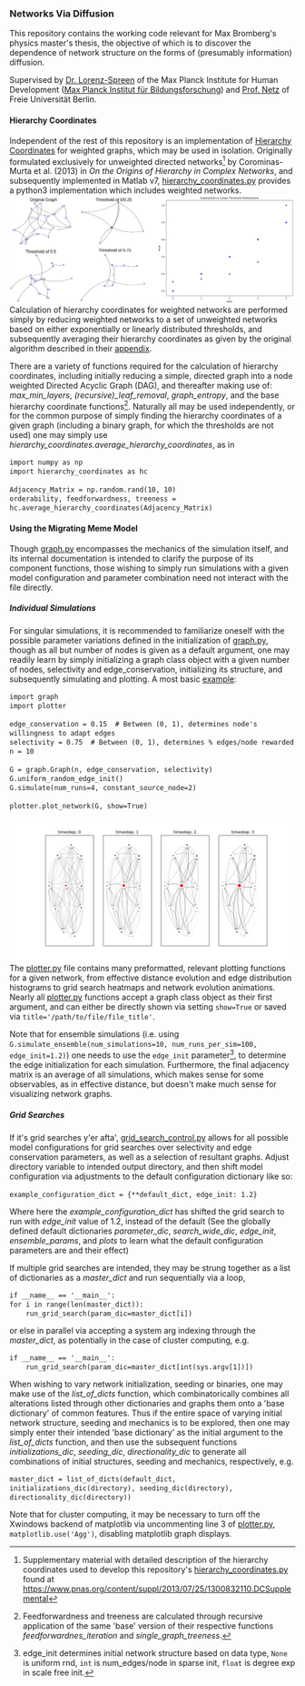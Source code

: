 ### Networks Via Diffusion

This repository contains the working code relevant for Max Bromberg's physics master's thesis, the objective of which is to discover the dependence of network structure on the forms of (presumably information) diffusion. 

Supervised by [Dr. Lorenz-Spreen][1] of the Max Planck Institute for Human Development ([Max Planck Institut für Bildungsforschung][2]) and [Prof. Netz][3] of Freie Universität Berlin.

<!---- Links: ---->
[1]: https://www.mpib-berlin.mpg.de/staff/philipp-lorenz-spreen
[2]: https://www.mpib-berlin.mpg.de/de
[3]: https://www.physik.fu-berlin.de/en/einrichtungen/ag/ag-netz/mitarbeiter/Professors/netz_roland/index.html


#### Hierarchy Coordinates

Independent of the rest of this repository is an implementation of [Hierarchy Coordinates][0.1] for weighted graphs, which may be used in isolation. 
Originally formulated exclusively for unweighted directed networks[^0.1] by Corominas-Murta et al. (2013) in _On the Origins of Hierarchy in Complex Networks_, and subsequently implemented in Matlab v7, [hierarchy_coordinates.py][0.2] provides a python3 implementation which includes weighted networks. 
![An illustration of linear vs exponential threshold distributions (right) and the corresponding unweighted networks created from them (left). For details regarding the adaptation from unweighted to weighted networks, see the [associated thesis][0.5]](./readme_graphics/Threshold_Explainations.png)
Calculation of hierarchy coordinates for weighted networks are performed simply by reducing weighted networks to a set of unweighted networks based on either exponentially or linearly distributed thresholds, and subsequently averaging their hierarchy coordinates as given by the original algorithm described in their [appendix][0.3].

There are a variety of functions required for the calculation of hierarchy coordinates, including initially reducing a simple, directed graph into a node weighted Directed Acyclic Graph (DAG), and thereafter making use of:
 _max_min_layers_, *(recursive)_leaf_removal*, *graph_entropy*, and the base hierarchy coordinate functions[^0.2]. Naturally all may be used independently, or for the common purpose of simply finding the hierarchy coordinates of a given graph (including a binary graph, for which the thresholds are not used) one may simply use _hierarchy_coordinates.average_hierarchy_coordinates_, as in
```
import numpy as np
import hierarchy_coordinates as hc

Adjacency_Matrix = np.random.rand(10, 10)
orderability, feedforwardness, treeness = hc.average_hierarchy_coordinates(Adjacency_Matrix)
```



<!---- References: ---->
[0.1]: https://arxiv.org/abs/1303.2503
[0.2]: hierarchy_coordinates.py
[0.3]: https://www.pnas.org/content/suppl/2013/07/25/1300832110.DCSupplemental
[0.5]: reference_to_thesis_in_repo

<!---- Footnotes: ---->
[^0.1]: Supplementary material with detailed description of the hierarchy coordinates used to develop this repository's [hierarchy_coordinates.py][0.2] found at https://www.pnas.org/content/suppl/2013/07/25/1300832110.DCSupplemental
[^0.2]: Feedforwardness and treeness are calculated through recursive application of the same 'base' version of their respective functions _feedforwardnes_iteration_ and  _single_graph_treeness_.

#### Using the Migrating Meme Model

Though [graph.py][4] encompasses the mechanics of the simulation itself, and its internal documentation is intended to clarify the purpose of its component functions, those wishing to simply run simulations with a given model configuration and parameter combination need not interact with the file directly.

##### Individual Simulations
For singular simulations, it is recommended to familiarize oneself with the possible parameter variations defined in the initialization of [graph.py][4], though as all but number of nodes is given as a default argument, one may readily learn by simply initializing a graph class object with a given number of nodes, selectivity and edge_conservation, initializing its structure, and subsequently simulating and plotting.
A most basic [example][7]:
```
import graph
import plotter

edge_conservation = 0.15  # Between (0, 1), determines node's willingness to adapt edges
selectivity = 0.75  # Between (0, 1), determines % edges/node rewarded
n = 10

G = graph.Graph(n, edge_conservation, selectivity)
G.uniform_random_edge_init()
G.simulate(num_runs=4, constant_source_node=2)

plotter.plot_network(G, show=True)
```
![Plot produced via the above code; use _plotter.plot_single_network_ to plot a network at a given timestep.](./readme_graphics/example_evolution.png)
The [plotter.py][5] file contains many preformatted, relevant plotting functions for a given network, from effective distance evolution and edge distribution histograms to grid search heatmaps and network evolution animations. 
Nearly all [plotter.py][5] functions accept a graph class object as their first argument, and can either be directly shown via setting `show=True` or saved via `title='/path/to/file/file_title'`. 

Note that for ensemble simulations (i.e. using `G.simulate_ensemble(num_simulations=10, num_runs_per_sim=100, edge_init=1.2)`) one needs to use the `edge_init` parameter[^2.0], to determine the edge initialization for each simulation.
Furthermore, the final adjacency matrix is an average of all simulations, which makes sense for some observables, as in effective distance, but doesn't make much sense for visualizing network graphs. 



##### Grid Searches
If it's grid searches y'er afta',  [grid_search_control.py][6] allows for all possible model configurations for grid searches over selectivity and edge conservation parameters, as well as a selection of resultant graphs.
Adjust directory variable to intended output directory, and then shift model configuration via adjustments to the default configuration dictionary like so:

` example_configuration_dict = {**default_dict, edge_init: 1.2} `

Where here the _example_configuration_dict_ has shifted the grid search to run with _edge_init_ value of 1.2, instead of the default (See the globally defined default dictionaries _parameter_dic_, _search_wide_dic_, _edge_init_, _ensemble_params_, and _plots_ to learn what the default configuration parameters are and their effect)

If multiple grid searches are intended, they may be strung together as a list of dictionaries as a _master_dict_ and run sequentially via a loop,
```
if __name__ == '__main__':
for i in range(len(master_dict)):
    run_grid_search(param_dic=master_dict[i])
```
 or else in parallel via accepting a system arg indexing through the _master_dict_, as potentially in the case of cluster computing, e.g.
```
if __name__ == '__main__':
    run_grid_search(param_dic=master_dict[int(sys.argv[1])])
```
When wishing to vary network initialization, seeding or binaries, one may make use of the _list_of_dicts_ function, which combinatorically combines all alterations listed through other dictionaries and graphs them onto a 'base dictionary' of common features.
Thus if the entire space of varying initial network structure, seeding and mechanics is to be explored, then one may simply enter their intended 'base dictionary' as the initial argument to the _list_of_dicts_ function, and then use the subsequent functions 
_initializations_dic_, _seeding_dic_, _directionality_dic_ to generate all combinations of initial structures, seeding and mechanics, respectively, e.g.
```
master_dict = list_of_dicts(default_dict, initializations_dic(directory), seeding_dic(directory), directionality_dic(directory))
```
Note that for cluster computing, it may be necessary to turn off the Xwindows backend of matplotlib via uncommenting line 3 of [plotter.py][5], `matplotlib.use('Agg')`, disabling matplotlib graph displays.

<!---- References: ---->
[4]: graph.py
[5]: plotter.py
[6]: grid_search_control.py
[7]: example_simulation.py


<!---- Footnotes: ---->
[^2.0]: edge_init determines initial network structure based on data type, `None` is uniform rnd, `int` is num_edges/node in sparse init, `float` is degree exp in scale free init.
